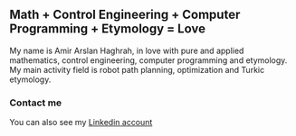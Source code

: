 ## Math + Control Engineering + Computer Programming + Etymology = Love

My name is Amir Arslan Haghrah, in love with pure and applied mathematics, control engineering, computer programming and etymology. My main activity field is robot path planning, optimization and Turkic etymology.

### Contact me
You can also see my [Linkedin account](https://www.linkedin.com/in/amir-arslan-haghrah-53b2258a)
